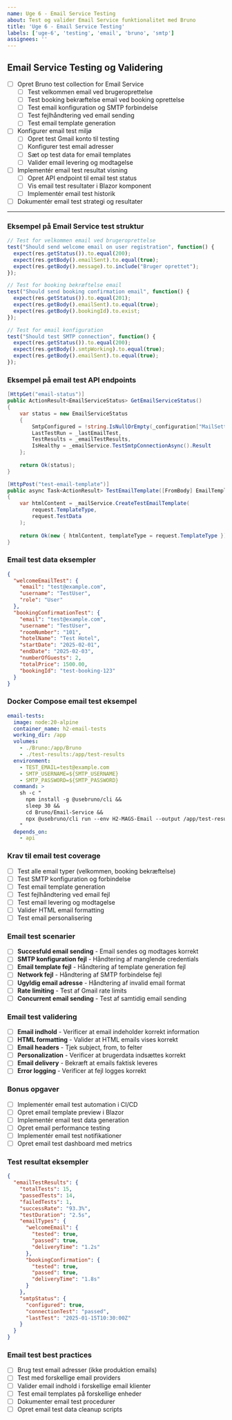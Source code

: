 ```yaml
---
name: Uge 6 - Email Service Testing
about: Test og valider Email Service funktionalitet med Bruno
title: 'Uge 6 - Email Service Testing'
labels: ['uge-6', 'testing', 'email', 'bruno', 'smtp']
assignees: ''
---
```


## Email Service Testing og Validering

- [ ] Opret Bruno test collection for Email Service
  - [ ] Test velkommen email ved brugeroprettelse
  - [ ] Test booking bekræftelse email ved booking oprettelse
  - [ ] Test email konfiguration og SMTP forbindelse
  - [ ] Test fejlhåndtering ved email sending
  - [ ] Test email template generation
- [ ] Konfigurer email test miljø
  - [ ] Opret test Gmail konto til testing
  - [ ] Konfigurer test email adresser
  - [ ] Sæt op test data for email templates
  - [ ] Valider email levering og modtagelse
- [ ] Implementér email test resultat visning
  - [ ] Opret API endpoint til email test status
  - [ ] Vis email test resultater i Blazor komponent
  - [ ] Implementér email test historik
- [ ] Dokumentér email test strategi og resultater

---

### Eksempel på Email Service test struktur
```javascript
// Test for velkommen email ved brugeroprettelse
test("Should send welcome email on user registration", function() {
  expect(res.getStatus()).to.equal(200);
  expect(res.getBody().emailSent).to.equal(true);
  expect(res.getBody().message).to.include("Bruger oprettet");
});

// Test for booking bekræftelse email
test("Should send booking confirmation email", function() {
  expect(res.getStatus()).to.equal(201);
  expect(res.getBody().emailSent).to.equal(true);
  expect(res.getBody().bookingId).to.exist;
});

// Test for email konfiguration
test("Should test SMTP connection", function() {
  expect(res.getStatus()).to.equal(200);
  expect(res.getBody().smtpWorking).to.equal(true);
  expect(res.getBody().emailSent).to.equal(true);
});
```

### Eksempel på email test API endpoints
```csharp
[HttpGet("email-status")]
public ActionResult<EmailServiceStatus> GetEmailServiceStatus()
{
    var status = new EmailServiceStatus
    {
        SmtpConfigured = !string.IsNullOrEmpty(_configuration["MailSettings:SmtpUsername"]),
        LastTestRun = _lastEmailTest,
        TestResults = _emailTestResults,
        IsHealthy = _emailService.TestSmtpConnectionAsync().Result
    };
    
    return Ok(status);
}

[HttpPost("test-email-template")]
public async Task<ActionResult> TestEmailTemplate([FromBody] EmailTemplateTestRequest request)
{
    var htmlContent = _mailService.CreateTestEmailTemplate(
        request.TemplateType, 
        request.TestData
    );
    
    return Ok(new { htmlContent, templateType = request.TemplateType });
}
```

### Email test data eksempler
```json
{
  "welcomeEmailTest": {
    "email": "test@example.com",
    "username": "TestUser",
    "role": "User"
  },
  "bookingConfirmationTest": {
    "email": "test@example.com",
    "username": "TestUser",
    "roomNumber": "101",
    "hotelName": "Test Hotel",
    "startDate": "2025-02-01",
    "endDate": "2025-02-03",
    "numberOfGuests": 2,
    "totalPrice": 1500.00,
    "bookingId": "test-booking-123"
  }
}
```

### Docker Compose email test eksempel
```yaml
email-tests:
  image: node:20-alpine
  container_name: h2-email-tests
  working_dir: /app
  volumes:
    - ./Bruno:/app/Bruno
    - ./test-results:/app/test-results
  environment:
    - TEST_EMAIL=test@example.com
    - SMTP_USERNAME=${SMTP_USERNAME}
    - SMTP_PASSWORD=${SMTP_PASSWORD}
  command: >
    sh -c "
      npm install -g @usebruno/cli &&
      sleep 30 &&
      cd Bruno/Email-Service &&
      npx @usebruno/cli run --env H2-MAGS-Email --output /app/test-results/email-test-report-$$(date +%Y-%m-%d_%H-%M-%S).html --format html
    "
  depends_on:
    - api
```

### Krav til email test coverage
- [ ] Test alle email typer (velkommen, booking bekræftelse)
- [ ] Test SMTP konfiguration og forbindelse
- [ ] Test email template generation
- [ ] Test fejlhåndtering ved email fejl
- [ ] Test email levering og modtagelse
- [ ] Valider HTML email formatting
- [ ] Test email personalisering

### Email test scenarier
- [ ] **Succesfuld email sending** - Email sendes og modtages korrekt
- [ ] **SMTP konfiguration fejl** - Håndtering af manglende credentials
- [ ] **Email template fejl** - Håndtering af template generation fejl
- [ ] **Network fejl** - Håndtering af SMTP forbindelse fejl
- [ ] **Ugyldig email adresse** - Håndtering af invalid email format
- [ ] **Rate limiting** - Test af Gmail rate limits
- [ ] **Concurrent email sending** - Test af samtidig email sending

### Email test validering
- [ ] **Email indhold** - Verificer at email indeholder korrekt information
- [ ] **HTML formatting** - Valider at HTML emails vises korrekt
- [ ] **Email headers** - Tjek subject, from, to felter
- [ ] **Personalization** - Verificer at brugerdata indsættes korrekt
- [ ] **Email delivery** - Bekræft at emails faktisk leveres
- [ ] **Error logging** - Verificer at fejl logges korrekt

### Bonus opgaver
- [ ] Implementér email test automation i CI/CD
- [ ] Opret email template preview i Blazor
- [ ] Implementér email test data generation
- [ ] Opret email performance testing
- [ ] Implementér email test notifikationer
- [ ] Opret email test dashboard med metrics

### Test resultat eksempler
```json
{
  "emailTestResults": {
    "totalTests": 15,
    "passedTests": 14,
    "failedTests": 1,
    "successRate": "93.3%",
    "testDuration": "2.5s",
    "emailTypes": {
      "welcomeEmail": {
        "tested": true,
        "passed": true,
        "deliveryTime": "1.2s"
      },
      "bookingConfirmation": {
        "tested": true,
        "passed": true,
        "deliveryTime": "1.8s"
      }
    },
    "smtpStatus": {
      "configured": true,
      "connectionTest": "passed",
      "lastTest": "2025-01-15T10:30:00Z"
    }
  }
}
```

### Email test best practices
- [ ] Brug test email adresser (ikke produktion emails)
- [ ] Test med forskellige email providers
- [ ] Valider email indhold i forskellige email klienter
- [ ] Test email templates på forskellige enheder
- [ ] Dokumenter email test procedurer
- [ ] Opret email test data cleanup scripts
